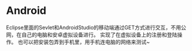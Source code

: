 # Android
Eclipse里面的Sevlet和AndroidStudio的移动端通过GET方式进行交互，不用公网，在自己的电脑和安卓虚拟设备进行。
实现了在虚拟设备上的注册和登陆操作。
也可以把安装包弄到手机里，用手机连电脑的网络来测试~
